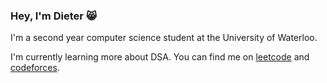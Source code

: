 ### Hey, I'm Dieter 😸
I'm a second year computer science student at the University of Waterloo.



I'm currently learning more about DSA. You can find me on [leetcode](https://leetcode.com/u/dieterwhittingham/) and [codeforces](https://codeforces.com/profile/mirandacosgrove). 
